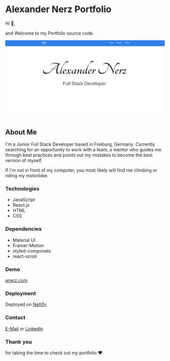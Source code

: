 # Alexander Nerz Portfolio

Hi :wave:, 

and Welcome to my Portfolio source code.

![Portfolio img](./src/images/Portfolio-img.png)

## About Me

I'm a Junior Full Stack Developer based in Freiburg, Germany. Currently searching for an opportunity to work with a team, a mentor who guides me through best practices and points out my mistakes to become the best version of myself.

If I'm not in front of my computer, you most likely will find me climbing or riding my motorbike.

### Technologies

- JavaScript
- React.js
- HTML
- CSS

### Dependencies

- Material UI
- Framer-Motion
- styled-componets
- react-scroll

### Demo

 [anerz.com](https://anerz.com)

### Deployment

Deployed on [Netlify](https://app.netlify.com/)

### Contact


[E-Mail](alexander.nerz@web.de) or [LinkedIn](www.linkedin.com/in/alexander-nerz)


### Thank you

 for taking the time to check out my portfolio :heart: 